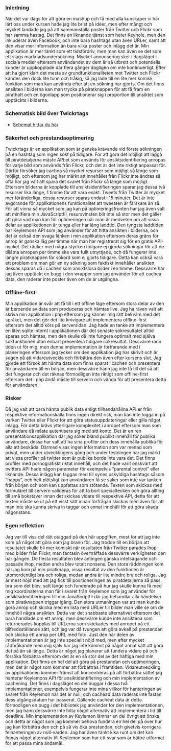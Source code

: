 ### Inledning
När det var dags för att göra en mashup och få med alla kunskaper vi har lärt oss under kursen hade jag lite brist på idéer, men efter mångt och mycket landade jag på att sammanställa poster från Twitter och Flickr som har samma hastag. Det finns en liknande tjänst som heter Keyhole, men den inkluderar även Facebook, och inte bara hashtags utan även URLer, samt att den visar mer information än bara vilka poster och inlägg det är. Min applikation är mer tänkt som ett tidsfördriv, men man kan även se det som ett slags marknadsundersökning. Mycket annonsering sker i dagsläget i sociala medier eftersom användandet av dem är så utbrett och potentiella kunder är uppkopplade där flera gånger dagligen om inte kontinuerligt.
Efter att ha gjort klart det mesta av grundfunktionaliteten mot Twitter och Flickr kändes den dock lite tunn och tråkig, så jag lade till en lite mer komisk funktion som man kan använda efter att en sökning har gjorts. Om det finns ansikten i bilderna kan man trycka på piratknappen för att få fram en pirathatt och en ögonlapp som positionerar sig i proportion till ansiktet som upptäckts i bilderna.

### Schematisk bild över Twickrtags
* [Schemat hittar du här](https://drive.google.com/file/d/0B_ZzfQFknpytbEYzSXE5U1ljekU/view?usp=sharing)

### Säkerhet och prestandaoptimering
Twickrtags är en applikation som är ganska krävande vid första sökningen på en hashtag som ingen sökt på tidigare. För att göra det möjligt att lägga till piratdetaljerna måste API:et som används för ansiktsidentifiering anropas för varje bild som används från Flickr, och det är det inte riktigt anpassat för. Därför försöker jag cachea så mycket resurser som möjligt så länge som möjligt, och eftersom jag har märkt att innehållet från Flickr inte ändras så ofta har jag valt att spara det svaret från Flickr så länge som möjligt. Eftersom bilderna är kopplade till ansiktsidentifieringen sparar jag dessa två resurser lika länge, 1 timme för att vara exakt. Tweets från Twitter är mycket mer föränderliga, dessa resurser sparas endast i 15 minuter. Det är inte avgörande för applikationens funktionalitet att tweetsen är färskare än så.
För att vinna så mycket som jag kan på optimeringsfronten har jag även valt att minifiera min JavaScriptfil, resursvinsten blir inte så stor men det gäller att göra vad man kan för optimeringen när man är medveten om att vissa delar av applikationen är tunga eller har lång laddtid. Den tyngsta laddtiden har Keylemons API som jag använder för att hitta ansikten i bilderna, och det är också den svaga länken i min applikation eftersom deras gräns för anrop är ganska låg per timme när man har registrerat sig för en gratis API-nyckel. Det räcker med några stycken tidigare ej gjorda sökningar för att de tillåtna anropen per timme ska vara fullt utnyttjade, och då fungerar inte längre piratknappen för sökord som ej gjorts tidigare. Detta kan också vara ett problem om man gör en ny sökning som faktiskt innehåller ansikten, dessas sparas då i cachen som ansiktslösa bilder i en timme. Dessvärre har jag även upptäckt en bugg i den wrapper som jag använder för att cachea data, den raderar inte poster även om de är utgångna.

### Offline-first
Min applikation är svår att få till i ett offline läge eftersom stora delar av den är beroende av data som produceras och hämtas live. Jag ha räven valt att skriva min applikation i php eftersom jag känner mig rätt bekväm med det språket, men det gör det lite knivigare att implementera offline-first eftersom det alltid körs på serversidan. Jag hade en tanke att implementera en liten sqlite internt i applikationen där det senaste sökresultatet alltid sparas och hämtas, men den skulle då inte fungera optimalt med själva sökfunktionen utan enbart presentera tidigare sökresultat. Dessvärre rann tiden ut för mig, men denna implementation är fortfarande med i planeringen eftersom jag tycker om den applikation jag har skrivit och är sugen på att vidareutveckla och förbättra den även efter kursens slut. Jag gjorde ett försök att hämta data som finns sparat i cachen och presentera för användaren till en början, men dessvärre hann jag inte få till det så att det fungerar och det räknas förmodligen inte riktigt som offline-first eftersom det i php ändå måste till servern och vända för att presentera detta för användaren.

### Risker
Då jag valt att bara hämta publik data enligt tillhandahållna API:er från respektive informationskälla finns ingen direkt risk, man kan inte logga in på varken Twitter eller Flickr för att göra statusuppdateringar eller gilla något inlägg. För detta krävs ytterligare komplexitet i anropet eftersom man som användare då måste autentisera sig med sitt konto. Det är en ren presentationsapplikation där jag söker bland publikt innehåll för publika användare, dessa har valt att ha sina profiler och dess innehålla publika för alla att beskåda. Därmed visas ingen information som var menad som privat, men under utvecklingens gång och under testningen har jag märkt att vissa profiler på twitter som är publika borde inte vara det. Det finns profiler med pornografiskt riktat innehåll, och det hade varit önskvärt att twitters API hade någon parameter för exempelvis ”parental control” eller liknande. Dessa inlägg kan taggas med till synes oskyldiga hashtags såsom ”happy”, och helt plötsligt kan användaren få se saker som inte var tanken från början och som kan uppfattas som stötande.
Texten som skickas med formuläret till servern valideras för att ta bort specialtecken och göra allting till små bokstäver innan det skickas vidare till respektive API, detta för att texten måste se ut på ett visst sätt innan förfrågan skickas men även för att man inte ska kunna skriva in taggar och annat innehåll för att göra skada någonstans.

### Egen reflektion
Jag var till viss del rätt otaggad på den här uppgiften, mest för att jag inte kom på något att göra som jag brann för. Jag trodde till en början att resultatet skulle bli mer komiskt när resultaten från Twitter parades ihop med bilder från Flickr, men fantasin överträffade dessvärre verkligheten den här gången. De flesta resultaten blev antingen ganska intetsägande och passade ihop, medan andra blev totalt nonsens. Den stora räddningen kom när jag kom på min piratknapp, vissa resultat av den funktionen är utomordentligt bra och roliga, medan andra är lite mindre bra och roliga. Jag är mest nöjd med att jag fick till positioneringen av piratdetaljerna så pass bra som det blev, satt länge och funderade på hur jag skulle kunna få med mig koordinaterna man får i svaret från Keylemon som jag använder för ansiktsidentifieringen till min JavaScriptfil där jag behandlar alla händelser som piratknappen triggar igång. Den stora utmaningen var att man kunde göra anrop och skicka med en lista med URLer till bilder man ville se om de innehöll några ansikten. Detta var det snabbaste alternativet eftersom det bara handlade om ett anrop, men dessvärre kunde inte ansiktena som returnerades kopplas till URLerna som skickades med anropet på ett tillfredsställande sätt, och jag var då tvungen att göra avkall på prestandan och skicka ett anrop per URL med foto. Just den här delen av implementationen är jag inte speciellt nöjd med, men efter mycket rådbråkande med mig själv har jag inte kommit på något annat sätt att göra det på än så länge. Detta är något jag planerar att fundera vidare på och försöka förbättra eftersom det är en så stor del av det häftiga med min applikation.
Det finns en hel del att göra på prestandan och optimeringen, men det är något som kommer att förbättras i framtiden. Vidareutveckling av applikationen kommer främst att koncentreras på att förbättra sättet jag hanterar Keylemons API för ansiktidentifiering och min implementation av cachening. Det finns i dagsläget en del buggar i dessa två implementationer, exempelvis fungerar inte mina villkor för hanteringen av svaret från Keylemon när det är null, och cachead data raderas inte fastän dess utgångsdatum har passerat. Gällande cacheat data är detta förmodligen en bugg i det bibliotek jag använder för den implementationen, men jag hann dessvärre inte hitta något alternativ att implementera i tid till deadline. Min implementation av Keylemon lämnar en del övrigt att önska, och detta är något som jag kommer behöva fundera en hel del på över hur jag kan förbättra den och på så vis öka prestandan, och givetvis korrigera felhanteringen av null-värden. Jag har även tänkt kika runt om det kan finnas något alternativ till Keylemon som har ett svar som är bättre utformat för att passa mina ändamål.
